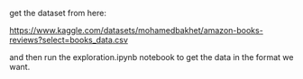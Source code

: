 get the dataset from here:

https://www.kaggle.com/datasets/mohamedbakhet/amazon-books-reviews?select=books_data.csv

and then run the exploration.ipynb notebook to get the data in the format we want.